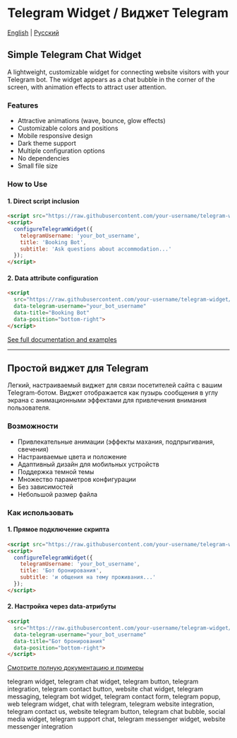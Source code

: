 # Telegram Widget / Виджет Telegram

[English](#english) | [Русский](#russian)

<a name="english"></a>
## Simple Telegram Chat Widget

A lightweight, customizable widget for connecting website visitors with your Telegram bot. The widget appears as a chat bubble in the corner of the screen, with animation effects to attract user attention.

### Features
- Attractive animations (wave, bounce, glow effects)
- Customizable colors and positions
- Mobile responsive design
- Dark theme support
- Multiple configuration options
- No dependencies
- Small file size

### How to Use

#### 1. Direct script inclusion
```html
<script src="https://raw.githubusercontent.com/your-username/telegram-widget/main/simple-telegram-widget.js"></script>
<script>
  configureTelegramWidget({
    telegramUsername: 'your_bot_username',
    title: 'Booking Bot',
    subtitle: 'Ask questions about accommodation...'
  });
</script>
```

#### 2. Data attribute configuration
```html
<script 
  src="https://raw.githubusercontent.com/your-username/telegram-widget/main/simple-telegram-widget.js"
  data-telegram-username="your_bot_username"
  data-title="Booking Bot"
  data-position="bottom-right">
</script>
```

[See full documentation and examples](https://github.com/your-username/telegram-widget/blob/main/docs/en/README.md)

---

<a name="russian"></a>
## Простой виджет для Telegram

Легкий, настраиваемый виджет для связи посетителей сайта с вашим Telegram-ботом. Виджет отображается как пузырь сообщения в углу экрана с анимационными эффектами для привлечения внимания пользователя.

### Возможности
- Привлекательные анимации (эффекты махания, подпрыгивания, свечения)
- Настраиваемые цвета и положение
- Адаптивный дизайн для мобильных устройств
- Поддержка темной темы
- Множество параметров конфигурации
- Без зависимостей
- Небольшой размер файла

### Как использовать

#### 1. Прямое подключение скрипта
```html
<script src="https://raw.githubusercontent.com/your-username/telegram-widget/main/simple-telegram-widget.js"></script>
<script>
  configureTelegramWidget({
    telegramUsername: 'your_bot_username',
    title: 'Бот бронирования',
    subtitle: 'и общения на тему проживания...'
  });
</script>
```

#### 2. Настройка через data-атрибуты
```html
<script 
  src="https://raw.githubusercontent.com/your-username/telegram-widget/main/simple-telegram-widget.js"
  data-telegram-username="your_bot_username"
  data-title="Бот бронирования"
  data-position="bottom-right">
</script>
```

[Смотрите полную документацию и примеры](https://github.com/Doc-Code/web-widget-telegram/blob/main/README.md)


telegram widget, telegram chat widget, telegram button, telegram integration, telegram contact button, website chat widget, telegram messaging, telegram bot widget, telegram contact form, telegram popup, web telegram widget, chat with telegram, telegram website integration, telegram contact us, website telegram button, telegram chat bubble, social media widget, telegram support chat, telegram messenger widget, website messenger integration

